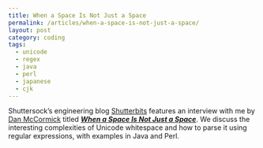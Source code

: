 ```yaml
---
title: When a Space Is Not Just a Space
permalink: /articles/when-a-space-is-not-just-a-space/
layout: post
category: coding
tags:
  - unicode
  - regex
  - java
  - perl
  - japanese
  - cjk
---
```


Shuttersock’s engineering blog [Shutterbits](http://bits.shutterstock.com/)
features an interview with me by [Dan McCormick](http://danmccormick.io/) titled
[***When a Space Is Not Just a
Space***](http://bits.shutterstock.com/2014/04/30/when-a-space-is-not-just-a-space/).
We discuss the interesting complexities of Unicode whitespace and how to parse
it using regular expressions, with examples in Java and Perl.
